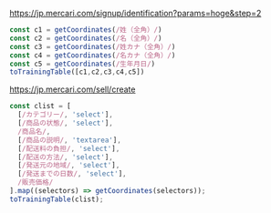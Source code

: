https://jp.mercari.com/signup/identification?params=hoge&step=2

```js
const c1 = getCoordinates(/姓（全角）/)
const c2 = getCoordinates(/名（全角）/)
const c3 = getCoordinates(/姓カナ（全角）/)
const c4 = getCoordinates(/名カナ（全角）/)
const c5 = getCoordinates(/生年月日/)
toTrainingTable([c1,c2,c3,c4,c5])
```

https://jp.mercari.com/sell/create

```js
const clist = [
  [/カテゴリー/, 'select'],
  [/商品の状態/, 'select'],
  /商品名/,
  [/商品の説明/, 'textarea'],
  [/配送料の負担/, 'select'],
  [/配送の方法/, 'select'],
  [/発送元の地域/, 'select'],
  [/発送までの日数/, 'select'],
  /販売価格/
].map((selectors) => getCoordinates(selectors));
toTrainingTable(clist);
```